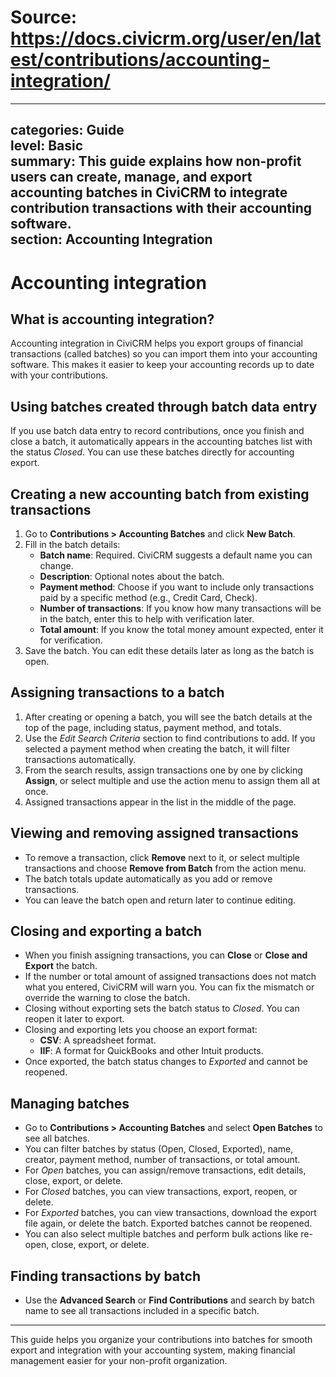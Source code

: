 # Source: https://docs.civicrm.org/user/en/latest/contributions/accounting-integration/

---
categories: Guide  
level: Basic  
summary: This guide explains how non-profit users can create, manage, and export accounting batches in CiviCRM to integrate contribution transactions with their accounting software.  
section: Accounting Integration  
---

# Accounting integration

## What is accounting integration?

Accounting integration in CiviCRM helps you export groups of financial transactions (called batches) so you can import them into your accounting software. This makes it easier to keep your accounting records up to date with your contributions.

## Using batches created through batch data entry

If you use batch data entry to record contributions, once you finish and close a batch, it automatically appears in the accounting batches list with the status *Closed*. You can use these batches directly for accounting export.

## Creating a new accounting batch from existing transactions

1. Go to **Contributions > Accounting Batches** and click **New Batch**.  
2. Fill in the batch details:  
   - **Batch name**: Required. CiviCRM suggests a default name you can change.  
   - **Description**: Optional notes about the batch.  
   - **Payment method**: Choose if you want to include only transactions paid by a specific method (e.g., Credit Card, Check).  
   - **Number of transactions**: If you know how many transactions will be in the batch, enter this to help with verification later.  
   - **Total amount**: If you know the total money amount expected, enter it for verification.  
3. Save the batch. You can edit these details later as long as the batch is open.

## Assigning transactions to a batch

1. After creating or opening a batch, you will see the batch details at the top of the page, including status, payment method, and totals.  
2. Use the *Edit Search Criteria* section to find contributions to add. If you selected a payment method when creating the batch, it will filter transactions automatically.  
3. From the search results, assign transactions one by one by clicking **Assign**, or select multiple and use the action menu to assign them all at once.  
4. Assigned transactions appear in the list in the middle of the page.

## Viewing and removing assigned transactions

- To remove a transaction, click **Remove** next to it, or select multiple transactions and choose **Remove from Batch** from the action menu.  
- The batch totals update automatically as you add or remove transactions.  
- You can leave the batch open and return later to continue editing.

## Closing and exporting a batch

- When you finish assigning transactions, you can **Close** or **Close and Export** the batch.  
- If the number or total amount of assigned transactions does not match what you entered, CiviCRM will warn you. You can fix the mismatch or override the warning to close the batch.  
- Closing without exporting sets the batch status to *Closed*. You can reopen it later to export.  
- Closing and exporting lets you choose an export format:  
  - **CSV**: A spreadsheet format.  
  - **IIF**: A format for QuickBooks and other Intuit products.  
- Once exported, the batch status changes to *Exported* and cannot be reopened.

## Managing batches

- Go to **Contributions > Accounting Batches** and select **Open Batches** to see all batches.  
- You can filter batches by status (Open, Closed, Exported), name, creator, payment method, number of transactions, or total amount.  
- For *Open* batches, you can assign/remove transactions, edit details, close, export, or delete.  
- For *Closed* batches, you can view transactions, export, reopen, or delete.  
- For *Exported* batches, you can view transactions, download the export file again, or delete the batch. Exported batches cannot be reopened.  
- You can also select multiple batches and perform bulk actions like re-open, close, export, or delete.

## Finding transactions by batch

- Use the **Advanced Search** or **Find Contributions** and search by batch name to see all transactions included in a specific batch.

---

This guide helps you organize your contributions into batches for smooth export and integration with your accounting system, making financial management easier for your non-profit organization.